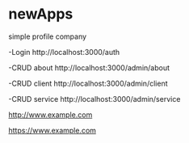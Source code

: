 # newApps
simple profile company

-Login http://localhost:3000/auth

-CRUD about http://localhost:3000/admin/about

-CRUD client http://localhost:3000/admin/client

-CRUD service http://localhost:3000/admin/service

http://www.example.com

https://www.example.com
